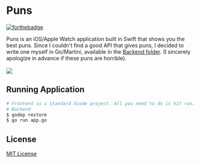 Puns
====
[![forthebadge](http://forthebadge.com/badges/built-with-love.svg)](http://forthebadge.com)

Puns is an iOS/Apple Watch application built in Swift that shows you the best puns. Since I couldn't find a good API that gives puns, I decided to write one myself in Go/Martini, available in the [Backend folder](Backend). (I sincerely apologize in advance if these puns are horrible).<br><br>
<img src="http://i.imgur.com/7XkZpqD.jpg">
## Running Application
```sh
# Frontend is a standard Xcode project. All you need to do is hit run.
# Backend
$ godep restore
$ go run app.go
```

## License
[MIT License](LICENSE)

